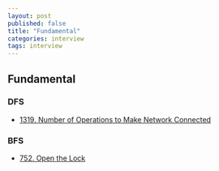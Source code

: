 ```yaml
---
layout: post
published: false
title: "Fundamental"
categories: interview
tags: interview 
---
```


## Fundamental

### DFS

- [1319. Number of Operations to Make Network Connected](/interview/2023/05/21/number-of-operations-to-make-network-connected/)

### BFS

- [752. Open the Lock](/interview/2023/05/21/open-the-lock/)